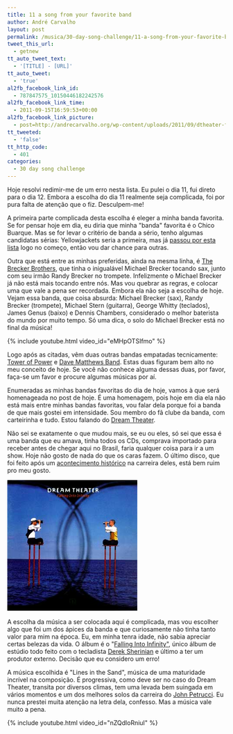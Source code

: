 ```yaml
---
title: 11 a song from your favorite band
author: André Carvalho
layout: post
permalink: /musica/30-day-song-challenge/11-a-song-from-your-favorite-band/
tweet_this_url:
  - getnew
tt_auto_tweet_text:
  - '[TITLE] - [URL]'
tt_auto_tweet:
  - 'true'
al2fb_facebook_link_id:
  - 787847575_10150446182242576
al2fb_facebook_link_time:
  - 2011-09-15T16:59:53+00:00
al2fb_facebook_link_picture:
  - post=http://andrecarvalho.org/wp-content/uploads/2011/09/dtheater-falling-into-infinity.jpg
tt_tweeted:
  - 'false'
tt_http_code:
  - 401
categories:
  - 30 day song challenge
---
```


Hoje resolvi redimir-me de um erro nesta lista. Eu pulei o dia 11, fui direto para o dia 12. Embora a escolha do dia 11 realmente seja complicada, foi por pura falta de atenção que o fiz. Desculpem-me!

A primeira parte complicada desta escolha é eleger a minha banda favorita. Se for pensar hoje em dia, eu diria que minha "banda" favorita é o Chico Buarque. Mas se for levar o critério de banda a sério, tenho algumas candidatas sérias: Yellowjackets seria a primeira, mas já [passou por esta lista](/musica/30-day-song-challenge/01-your-favorite-song/) logo no começo, então vou dar chance para outras.

Outra que está entre as minhas preferidas, ainda na mesma linha, é [The Brecker Brothers](http://en.wikipedia.org/wiki/Brecker_Brothers), que tinha o inigualável Michael Brecker tocando sax, junto com seu irmão Randy Brecker no trompete. Infelizmente o Michael Brecker já não está mais tocando entre nós. Mas vou quebrar as regras, e colocar uma que vale a pena ser recordada. Embora ela não seja a escolha de hoje. Vejam essa banda, que coisa absurda: Michael Brecker (sax), Randy Brecker (trompete), Michael Stern (guitarra), George Whitty (teclados), James Genus (baixo) e Dennis Chambers, considerado o melhor baterista do mundo por muito tempo. Só uma dica, o solo do Michael Brecker está no final da música!

{% include youtube.html video_id="eMHpOTSIfmo" %}

Logo após as citadas, vêm duas outras bandas empatadas tecnicamente: [Tower of Power](http://www.towerofpower.com/) e [Dave Matthews Band](http://en.wikipedia.org/wiki/Dave_Matthews_Band). Estas duas figuram bem alto no meu conceito de hoje. Se você não conhece alguma dessas duas, por favor, faça-se um favor e procure algumas músicas por aí.

Enumeradas as minhas bandas favoritas do dia de hoje, vamos à que será homenageada no post de hoje. É uma homenagem, pois hoje em dia ela não está mais entre minhas bandas favoritas, vou falar dela porque foi a banda de que mais gostei em intensidade. Sou membro do fã clube da banda, com carteirinha e tudo. Estou falando do [Dream Theater](http://www.dreamtheater.net/).

Não sei se exatamente o que mudou mais, se eu ou eles, só sei que essa é uma banda que eu amava, tinha todos os CDs, comprava importado para receber antes de chegar aqui no Brasil, faria qualquer coisa para ir a um show. Hoje não gosto de nada do que os caras fazem. O último disco, que foi feito após um [acontecimento histórico](http://www.roadrunnerrecords.com/blabbermouth.net/news.aspx?mode=Article&newsitemID=145749) na carreira deles, está bem ruim pro meu gosto.

![Dream Theater - Falling Into Infinity](/wp-content/uploads/2011/09/dtheater-falling-into-infinity.jpg)

A escolha da música a ser colocada aqui é complicada, mas vou escolher algo que foi um dos ápices da banda e que curiosamente não tinha tanto valor para mim na época. Eu, em minha tenra idade, não sabia apreciar certas belezas da vida. O álbum é o "[Falling Into Infinity"](http://pt.wikipedia.org/wiki/Falling_into_Infinity), único álbum de estúdio todo feito com o tecladista [Derek Sherinian](http://www.dereksherinian.com/) e último a ter um produtor externo. Decisão que eu considero um erro!

A música escolhida é "Lines in the Sand", música de uma maturidade incrível na composição. É progressiva, como deve ser no caso do Dream Theater, transita por diversos climas, tem uma levada bem suingada em vários momentos e um dos melhores solos da carreira do [John Petrucci](http://www.johnpetrucci.com/). Eu nunca prestei muita atenção na letra dela, confesso. Mas a música vale muito a pena.

{% include youtube.html video_id="nZQdloRniuI" %}
